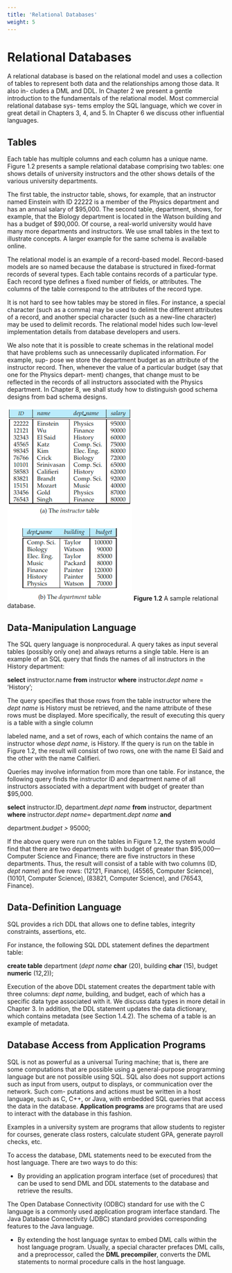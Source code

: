 ```yaml
---
title: 'Relational Databases'
weight: 5
---
```


# Relational Databases

A relational database is based on the relational model and uses a collection of tables to represent both data and the relationships among those data. It also in- cludes a DML and DDL. In Chapter 2 we present a gentle introduction to the fundamentals of the relational model. Most commercial relational database sys- tems employ the SQL language, which we cover in great detail in Chapters 3, 4, and 5. In Chapter 6 we discuss other influential languages.

## Tables

Each table has multiple columns and each column has a unique name. Figure 1.2 presents a sample relational database comprising two tables: one shows details of university instructors and the other shows details of the various university departments.

The first table, the instructor table, shows, for example, that an instructor named Einstein with ID 22222 is a member of the Physics department and has an annual salary of $95,000. The second table, department, shows, for example, that the Biology department is located in the Watson building and has a budget of $90,000. Of course, a real-world university would have many more departments and instructors. We use small tables in the text to illustrate concepts. A larger example for the same schema is available online.

The relational model is an example of a record-based model. Record-based models are so named because the database is structured in fixed-format records of several types. Each table contains records of a particular type. Each record type defines a fixed number of fields, or attributes. The columns of the table correspond to the attributes of the record type.

It is not hard to see how tables may be stored in files. For instance, a special character (such as a comma) may be used to delimit the different attributes of a record, and another special character (such as a new-line character) may be used to delimit records. The relational model hides such low-level implementation details from database developers and users.

We also note that it is possible to create schemas in the relational model that have problems such as unnecessarily duplicated information. For example, sup- pose we store the department budget as an attribute of the instructor record. Then, whenever the value of a particular budget (say that one for the Physics depart- ment) changes, that change must to be reflected in the records of all instructors associated with the Physics department. In Chapter 8, we shall study how to distinguish good schema designs from bad schema designs.

![alt A sample relational database](sample.png)
**Figure 1.2** A sample relational database.

## Data-Manipulation Language

The SQL query language is nonprocedural. A query takes as input several tables (possibly only one) and always returns a single table. Here is an example of an SQL query that finds the names of all instructors in the History department:

**select** instructor.name **from** instructor **where** instructor._dept name_ = ’History’;

The query specifies that those rows from the table instructor where the _dept name_ is History must be retrieved, and the name attribute of these rows must be displayed. More specifically, the result of executing this query is a table with a single column  

labeled name, and a set of rows, each of which contains the name of an instructor whose _dept name_, is History. If the query is run on the table in Figure 1.2, the result will consist of two rows, one with the name El Said and the other with the name Califieri.

Queries may involve information from more than one table. For instance, the following query finds the instructor ID and department name of all instructors associated with a department with budget of greater than $95,000.

**select** instructor.ID, department._dept name_ **from** instructor, department **where** instructor._dept name_\= department._dept name_ **and**

department._budget >_ 95000;

If the above query were run on the tables in Figure 1.2, the system would find that there are two departments with budget of greater than $95,000—Computer Science and Finance; there are five instructors in these departments. Thus, the result will consist of a table with two columns (ID, _dept name_) and five rows: (12121, Finance), (45565, Computer Science), (10101, Computer Science), (83821, Computer Science), and (76543, Finance).

## Data-Definition Language

SQL provides a rich DDL that allows one to define tables, integrity constraints, assertions, etc.

For instance, the following SQL DDL statement defines the department table:

**create table** department (_dept name_ **char** (20), building **char** (15), budget **numeric** (12,2));

Execution of the above DDL statement creates the department table with three columns: _dept name_, building, and budget, each of which has a specific data type associated with it. We discuss data types in more detail in Chapter 3. In addition, the DDL statement updates the data dictionary, which contains metadata (see Section 1.4.2). The schema of a table is an example of metadata.

## Database Access from Application Programs

SQL is not as powerful as a universal Turing machine; that is, there are some computations that are possible using a general-purpose programming language but are not possible using SQL. SQL also does not support actions such as input from users, output to displays, or communication over the network. Such com- putations and actions must be written in a host language, such as C, C++, or Java, with embedded SQL queries that access the data in the database. **Application programs** are programs that are used to interact with the database in this fashion.  

Examples in a university system are programs that allow students to register for courses, generate class rosters, calculate student GPA, generate payroll checks, etc.

To access the database, DML statements need to be executed from the host language. There are two ways to do this:

- By providing an application program interface (set of procedures) that can be used to send DML and DDL statements to the database and retrieve the results.

The Open Database Connectivity (ODBC) standard for use with the C language is a commonly used application program interface standard. The Java Database Connectivity (JDBC) standard provides corresponding features to the Java language.

- By extending the host language syntax to embed DML calls within the host language program. Usually, a special character prefaces DML calls, and a preprocessor, called the **DML precompiler**, converts the DML statements to normal procedure calls in the host language.

